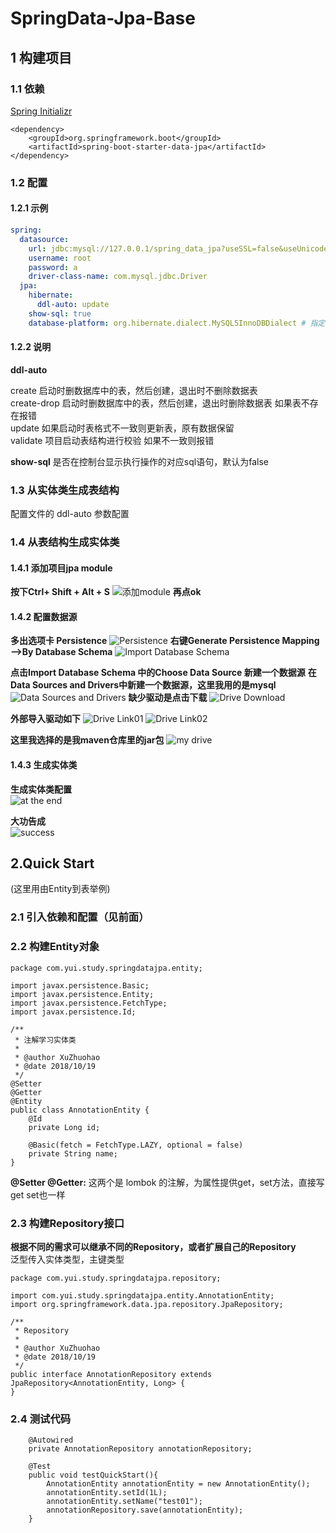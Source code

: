 # SpringData-Jpa-Base
## 1 构建项目

### 1.1 依赖
[Spring Initializr](https://start.spring.io/)
```
<dependency>
	<groupId>org.springframework.boot</groupId>
	<artifactId>spring-boot-starter-data-jpa</artifactId>
</dependency>
```

### 1.2 配置
#### 1.2.1 示例

``` *.yml
spring:
  datasource:
    url: jdbc:mysql://127.0.0.1/spring_data_jpa?useSSL=false&useUnicode=true&characterEncoding=utf8&autoReconnect=true
    username: root
    password: a
    driver-class-name: com.mysql.jdbc.Driver
  jpa:
    hibernate:
      ddl-auto: update
    show-sql: true
	database-platform: org.hibernate.dialect.MySQL5InnoDBDialect # 指定为innodb引擎
```
#### 1.2.2 说明
**ddl-auto**

create 启动时删数据库中的表，然后创建，退出时不删除数据表  
create-drop 启动时删数据库中的表，然后创建，退出时删除数据表 如果表不存在报错  
update 如果启动时表格式不一致则更新表，原有数据保留  
validate 项目启动表结构进行校验 如果不一致则报错  

**show-sql**
是否在控制台显示执行操作的对应sql语句，默认为false

### 1.3 从实体类生成表结构
配置文件的 ddl-auto 参数配置

### 1.4 从表结构生成实体类
#### 1.4.1 添加项目jpa module
**按下Ctrl+ Shift + Alt + S**
![添加module](https://raw.githubusercontent.com/XuZhuohao/picture/master/java/Frame/Spring/SpringData/1539852635570.png)
**再点ok**
#### 1.4.2 配置数据源
**多出选项卡 Persistence**
![Persistence](https://raw.githubusercontent.com/XuZhuohao/picture/master/java/Frame/Spring/SpringData/1539852944889.png)
**右键Generate Persistence Mapping -->By Database Schema**
![Import Database Schema](https://raw.githubusercontent.com/XuZhuohao/picture/master/java/Frame/Spring/SpringData/1539853088528.png)

**点击Import Database Schema 中的Choose Data Source 新建一个数据源**
**在Data Sources and Drivers中新建一个数据源，这里我用的是mysql**
![Data Sources and Drivers](https://raw.githubusercontent.com/XuZhuohao/picture/master/java/Frame/Spring/SpringData/1539853254137.png)
**缺少驱动是点击下载**
![Drive Download](https://raw.githubusercontent.com/XuZhuohao/picture/master/java/Frame/Spring/SpringData/1539853517384.png)

**外部导入驱动如下**
![Drive Link01](https://raw.githubusercontent.com/XuZhuohao/picture/master/java/Frame/Spring/SpringData/1539853613534.png)
![Drive Link02](https://raw.githubusercontent.com/XuZhuohao/picture/master/java/Frame/Spring/SpringData/1539853595867.png)

**这里我选择的是我maven仓库里的jar包**
![my drive](https://raw.githubusercontent.com/XuZhuohao/picture/master/java/Frame/Spring/SpringData/1539853746931.png)
#### 1.4.3 生成实体类
**生成实体类配置**  
![at the end](https://raw.githubusercontent.com/XuZhuohao/picture/master/java/Frame/Spring/SpringData/1539853954411.png)

**大功告成**  
![success](https://raw.githubusercontent.com/XuZhuohao/picture/master/java/Frame/Spring/SpringData/1539854584128.png)

## 2.Quick Start
(这里用由Entity到表举例)
### 2.1 引入依赖和配置（见前面）

### 2.2 构建Entity对象
```
package com.yui.study.springdatajpa.entity;

import javax.persistence.Basic;
import javax.persistence.Entity;
import javax.persistence.FetchType;
import javax.persistence.Id;

/**
 * 注解学习实体类
 *
 * @author XuZhuohao
 * @date 2018/10/19
 */
@Setter
@Getter
@Entity
public class AnnotationEntity {
    @Id
    private Long id;

    @Basic(fetch = FetchType.LAZY, optional = false)
    private String name;
}
```
**@Setter @Getter:**
这两个是 lombok 的注解，为属性提供get，set方法，直接写get set也一样
### 2.3 构建Repository接口
**根据不同的需求可以继承不同的Repository，或者扩展自己的Repository**  
泛型传入实体类型，主键类型
```
package com.yui.study.springdatajpa.repository;

import com.yui.study.springdatajpa.entity.AnnotationEntity;
import org.springframework.data.jpa.repository.JpaRepository;

/**
 * Repository
 *
 * @author XuZhuohao
 * @date 2018/10/19
 */
public interface AnnotationRepository extends JpaRepository<AnnotationEntity, Long> {
}
```
### 2.4 测试代码
```
	@Autowired
    private AnnotationRepository annotationRepository;

    @Test
    public void testQuickStart(){
        AnnotationEntity annotationEntity = new AnnotationEntity();
        annotationEntity.setId(1L);
        annotationEntity.setName("test01");
        annotationRepository.save(annotationEntity);
    }
```
